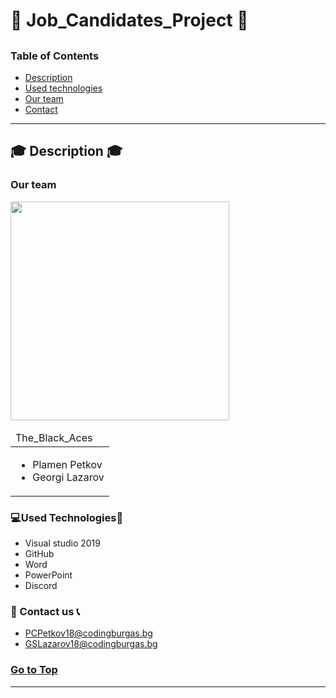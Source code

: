 # :man: Job_Candidates_Project :man:
<a Job_Candidates_Project="#dinpanel"></a>
---
### Table of Contents
- [Description](#description)
- [Used technologies](#used-technologies)
- [Our team](#our-team)
- [Contact](#contact-us)

---

## :mortar_board: Description :mortar_board:
### Our team   
<table> <img src="https://user-images.githubusercontent.com/60141913/125410227-5f305e80-e3c5-11eb-9397-2a5fc0d93a8d.png" width="350"> 
  <thead>
    <tr>
      <td align="left">
      The_Black_Aces
      </td>
    </tr>
  </thead>
  <tbody>
    <tr>
      <td>
        <ul>
          <li>Plamen Petkov</li>
          <li>Georgi Lazarov</li>
        </ul>
      </td>
    </tr>
  </tbody>
</table>

### :computer:Used Technologies:iphone:

- Visual studio 2019
- GitHub
- Word
- PowerPoint
- Discord


### :email: Contact us :telephone_receiver:
- PCPetkov18@codingburgas.bg
- GSLazarov18@codingburgas.bg



### [Go to Top](#dinpanel)
---
